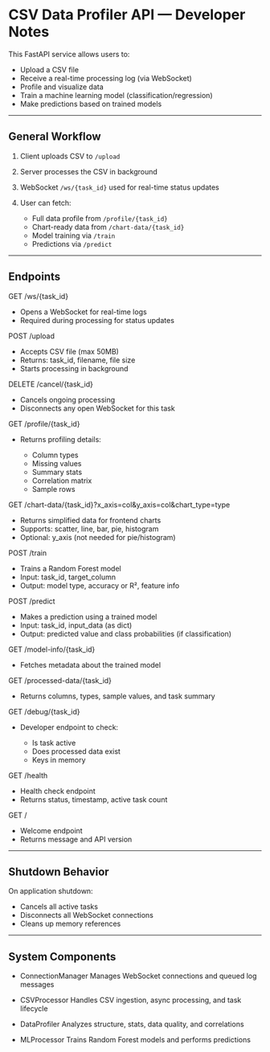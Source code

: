 # CSV Data Profiler API — Developer Notes

This FastAPI service allows users to:

- Upload a CSV file
- Receive a real-time processing log (via WebSocket)
- Profile and visualize data
- Train a machine learning model (classification/regression)
- Make predictions based on trained models

---

## General Workflow

1. Client uploads CSV to `/upload`
2. Server processes the CSV in background
3. WebSocket `/ws/{task_id}` used for real-time status updates
4. User can fetch:

   - Full data profile from `/profile/{task_id}`
   - Chart-ready data from `/chart-data/{task_id}`
   - Model training via `/train`
   - Predictions via `/predict`

---

## Endpoints

GET /ws/{task_id}

- Opens a WebSocket for real-time logs
- Required during processing for status updates

POST /upload

- Accepts CSV file (max 50MB)
- Returns: task_id, filename, file size
- Starts processing in background

DELETE /cancel/{task_id}

- Cancels ongoing processing
- Disconnects any open WebSocket for this task

GET /profile/{task_id}

- Returns profiling details:

  - Column types
  - Missing values
  - Summary stats
  - Correlation matrix
  - Sample rows

GET /chart-data/{task_id}?x_axis=col\&y_axis=col\&chart_type=type

- Returns simplified data for frontend charts
- Supports: scatter, line, bar, pie, histogram
- Optional: y_axis (not needed for pie/histogram)

POST /train

- Trains a Random Forest model
- Input: task_id, target_column
- Output: model type, accuracy or R², feature info

POST /predict

- Makes a prediction using a trained model
- Input: task_id, input_data (as dict)
- Output: predicted value and class probabilities (if classification)

GET /model-info/{task_id}

- Fetches metadata about the trained model

GET /processed-data/{task_id}

- Returns columns, types, sample values, and task summary

GET /debug/{task_id}

- Developer endpoint to check:

  - Is task active
  - Does processed data exist
  - Keys in memory

GET /health

- Health check endpoint
- Returns status, timestamp, active task count

GET /

- Welcome endpoint
- Returns message and API version

---

## Shutdown Behavior

On application shutdown:

- Cancels all active tasks
- Disconnects all WebSocket connections
- Cleans up memory references

---

## System Components

- ConnectionManager
  Manages WebSocket connections and queued log messages

- CSVProcessor
  Handles CSV ingestion, async processing, and task lifecycle

- DataProfiler
  Analyzes structure, stats, data quality, and correlations

- MLProcessor
  Trains Random Forest models and performs predictions
